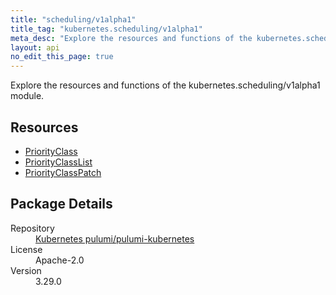 ```yaml
---
title: "scheduling/v1alpha1"
title_tag: "kubernetes.scheduling/v1alpha1"
meta_desc: "Explore the resources and functions of the kubernetes.scheduling/v1alpha1 module."
layout: api
no_edit_this_page: true
---
```


<!-- WARNING: this file was generated by Pulumi Docs Generator. -->
<!-- Do not edit by hand unless you're certain you know what you are doing! -->

Explore the resources and functions of the kubernetes.scheduling/v1alpha1 module.

<h2 id="resources">Resources</h2>
<ul class="api">
    <li><a href="priorityclass/" title="PriorityClass"><span class="api-symbol api-symbol--resource"></span>PriorityClass</a></li>
    <li><a href="priorityclasslist/" title="PriorityClassList"><span class="api-symbol api-symbol--resource"></span>PriorityClassList</a></li>
    <li><a href="priorityclasspatch/" title="PriorityClassPatch"><span class="api-symbol api-symbol--resource"></span>PriorityClassPatch</a></li>
</ul>

<h2 id="package-details">Package Details</h2>
<dl class="package-details">
	<dt>Repository</dt>
	<dd><a href="https://github.com/pulumi/pulumi-kubernetes">Kubernetes pulumi/pulumi-kubernetes</a></dd>
	<dt>License</dt>
	<dd>Apache-2.0</dd>
	<dt>Version</dt>
	<dd>3.29.0</dd>
</dl>

